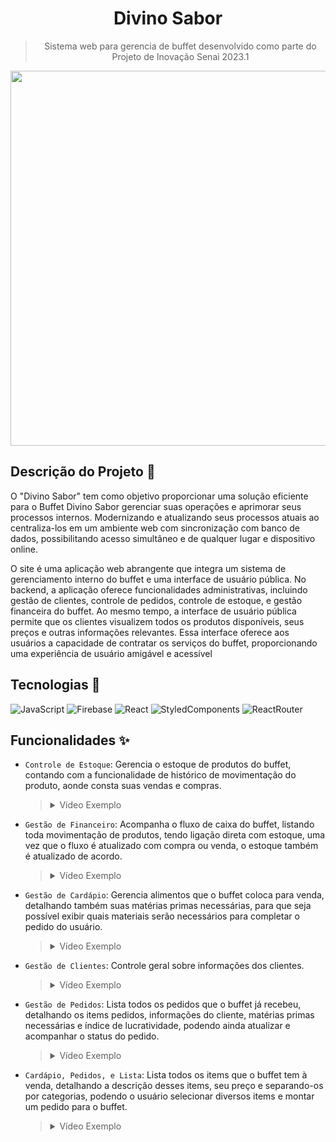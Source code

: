 <h1 align="center">Divino Sabor</h1>

 <blockquote>
     <p align="center">Sistema web para gerencia de buffet desenvolvido como parte do Projeto de Inovação Senai 2023.1</p>
 </blockquote>

<div align="center">
    <image src="https://github.com/alvarosoaress/Divino-Sabor/assets/13721147/df06b638-6450-46ba-bcab-223a11642371" width=600 heigth=850/>
</div>

## Descrição do Projeto 🧠

O "Divino Sabor" tem como objetivo proporcionar uma solução eficiente para o Buffet Divino Sabor gerenciar suas operações e aprimorar seus processos internos. Modernizando e atualizando seus processos atuais ao centraliza-los em um ambiente web com sincronização com banco de dados, possibilitando acesso simultâneo e de qualquer lugar e dispositivo online.

O site é uma aplicação web abrangente que integra um sistema de gerenciamento interno do buffet e uma interface de usuário pública. No backend, a aplicação oferece funcionalidades administrativas, incluindo gestão de clientes, controle de pedidos, controle de estoque, e gestão financeira do buffet. Ao mesmo tempo, a interface de usuário pública permite que os clientes visualizem todos os produtos disponíveis, seus preços e outras informações relevantes. Essa interface oferece aos usuários a capacidade de contratar os serviços do buffet, proporcionando uma experiência de usuário amigável e acessível

## Tecnologias 🚀

![JavaScript](https://img.shields.io/badge/JavaScript-20232A?style=for-the-badge&logo=javascript&logoColor=F7DF1E)
![Firebase](https://img.shields.io/badge/firebase-20232A?style=for-the-badge&logo=firebase&logoColor=F7DF1E)
![React](https://img.shields.io/badge/React-20232A?style=for-the-badge&logo=react&logoColor=61DAFB)
![StyledComponents](https://img.shields.io/badge/styled--components-20232A?style=for-the-badge&logo=styled-components&logoColor=DB7093)
![ReactRouter](https://img.shields.io/badge/React_Router-20232A?style=for-the-badge&logo=react-router&logoColor=CA4245)

## Funcionalidades ✨

- `Controle de Estoque`: Gerencia o estoque de produtos do buffet, contando com a funcionalidade de histórico de movimentação do produto, aonde consta suas vendas e compras.

  <blockquote>
  <details>
  <summary>
  Vídeo Exemplo
  </summary>

  https://github.com/alvarosoaress/Divino-Sabor/assets/13721147/76c21e77-80a4-4786-bfc0-9ba78a425488

  </details>
  </blockquote>

- `Gestão de Financeiro`: Acompanha o fluxo de caixa do buffet, listando toda movimentação de produtos, tendo ligação direta com estoque, uma vez que o fluxo é atualizado com compra ou venda, o estoque também é atualizado de acordo.

  <blockquote>
  <details>
  <summary>
  Vídeo Exemplo
  </summary>

    https://github.com/alvarosoaress/Divino-Sabor/assets/13721147/16ef538b-85b8-428a-ae9b-1116940398d2

  </details>
  </blockquote>

- `Gestão de Cardápio`: Gerencia alimentos que o buffet coloca para venda, detalhando também suas matérias primas necessárias, para que seja possível exibir quais materiais serão necessários para completar o pedido do usuário.

  <blockquote>
  <details>
  <summary>
  Vídeo Exemplo
  </summary>

  - Visão de Administrador
  
      https://github.com/alvarosoaress/Divino-Sabor/assets/13721147/d952dafd-4b23-42af-8a20-2e5b445a7757

  - Visão de Usuário
  
    https://github.com/alvarosoaress/Divino-Sabor/assets/13721147/00215a31-6321-4cd8-adc0-4071c1083d60

  </details>
  </blockquote>

- `Gestão de Clientes`: Controle geral sobre informações dos clientes.

  <blockquote>
  <details>
  <summary>
  Vídeo Exemplo
  </summary>

    https://github.com/alvarosoaress/Divino-Sabor/assets/13721147/17ad1fac-75a4-4f1b-a773-b5dc4153c39c

  </details>
  </blockquote>

- `Gestão de Pedidos`: Lista todos os pedidos que o buffet já recebeu, detalhando os items pedidos, informações do cliente, matérias primas necessárias e índice de lucratividade, podendo ainda atualizar e acompanhar o status do pedido.

  <blockquote>
  <details>
  <summary>
  Vídeo Exemplo
  </summary>

    https://github.com/alvarosoaress/Divino-Sabor/assets/13721147/611ca225-0ad6-4e41-b7cb-c6eb4c0d1a14

  </details>
  </blockquote>

- `Cardápio, Pedidos, e Lista`: Lista todos os items que o buffet tem à venda, detalhando a descrição desses items, seu preço e separando-os por categorias, podendo o usuário selecionar diversos items e montar um pedido para o buffet.

  <blockquote>
  <details>
  <summary>
  Vídeo Exemplo
  </summary>

    https://github.com/alvarosoaress/Divino-Sabor/assets/13721147/8f47f082-a1fd-488e-9d1b-da7e4d5bde71

  </details>
  </blockquote>

<!--https://divino-sabor.vercel.app>
<!--JavaScript;Firebase;React;StyledComponents;ReactRouter>
<!--https://github.com/alvarosoaress/Divino-Sabor/assets/13721147/df06b638-6450-46ba-bcab-223a11642371>
<!--Solução web que moderniza o gerenciamento do Buffet Divino Sabor, integrando operações internas avançadas e oferecendo uma interface intuitiva para clientes visualizarem e contratarem serviços de qualquer lugar. >
<!--available>
